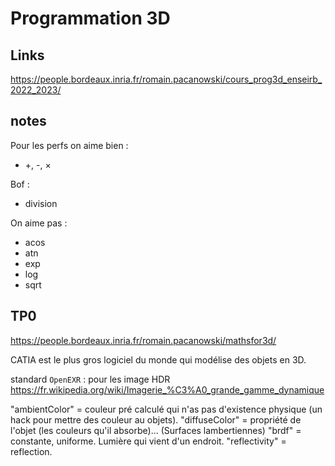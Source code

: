 # Programmation 3D

## Links

<https://people.bordeaux.inria.fr/romain.pacanowski/cours_prog3d_enseirb_2022_2023/>

## notes

Pour les perfs on aime bien :

- +, -, ×

Bof :

- division

On aime pas :

- acos
- atn
- exp
- log
- sqrt

## TP0

<https://people.bordeaux.inria.fr/romain.pacanowski/mathsfor3d/>

CATIA est le plus gros logiciel du monde qui modélise des objets en 3D.

standard `OpenEXR` : pour les image HDR <https://fr.wikipedia.org/wiki/Imagerie_%C3%A0_grande_gamme_dynamique>

"ambientColor" = couleur pré calculé qui n'as pas d'existence physique (un hack pour mettre des couleur au objets).
"diffuseColor" = propriété de l'objet (les couleurs qu'il absorbe)... (Surfaces lambertiennes)
"brdf" = constante, uniforme. Lumière qui vient d'un endroit.
"reflectivity" = reflection.
